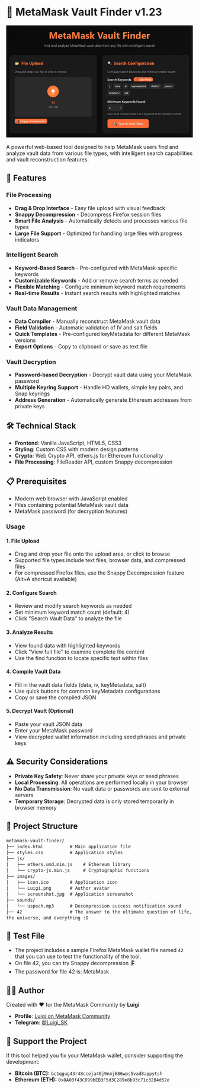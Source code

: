 # 🦊 MetaMask Vault Finder v1.23

![MetaMask Vault Finder](https://github.com/0xLuigi/metamask-vault-finder/blob/main/images/screenshot.jpg)

A powerful web-based tool designed to help MetaMask users find and analyze vault data from various file types, with intelligent search capabilities and vault reconstruction features.

## 🚀 Features

### File Processing
- **Drag & Drop Interface** - Easy file upload with visual feedback
- **Snappy Decompression** - Decompress Firefox session files 
- **Smart File Analysis** - Automatically detects and processes various file types
- **Large File Support** - Optimized for handling large files with progress indicators

### Intelligent Search
- **Keyword-Based Search** - Pre-configured with MetaMask-specific keywords
- **Customizable Keywords** - Add or remove search terms as needed
- **Flexible Matching** - Configure minimum keyword match requirements
- **Real-time Results** - Instant search results with highlighted matches

### Vault Data Management
- **Data Compiler** - Manually reconstruct MetaMask vault data
- **Field Validation** - Automatic validation of IV and salt fields
- **Quick Templates** - Pre-configured keyMetadata for different MetaMask versions
- **Export Options** - Copy to clipboard or save as text file

### Vault Decryption
- **Password-based Decryption** - Decrypt vault data using your MetaMask password
- **Multiple Keyring Support** - Handle HD wallets, simple key pairs, and Snap keyrings
- **Address Generation** - Automatically generate Ethereum addresses from private keys

## 🛠️ Technical Stack

- **Frontend**: Vanilla JavaScript, HTML5, CSS3
- **Styling**: Custom CSS with modern design patterns
- **Crypto**: Web Crypto API, ethers.js for Ethereum functionality
- **File Processing**: FileReader API, custom Snappy decompression

## 📋 Prerequisites

- Modern web browser with JavaScript enabled
- Files containing potential MetaMask vault data
- MetaMask password (for decryption features)

### Usage

#### 1. File Upload
- Drag and drop your file onto the upload area, or click to browse
- Supported file types include text files, browser data, and compressed files
- For compressed Firefox files, use the Snappy Decompression feature (Alt+A shortcut available)

#### 2. Configure Search
- Review and modify search keywords as needed
- Set minimum keyword match count (default: 4)
- Click "Search Vault Data" to analyze the file

#### 3. Analyze Results
- View found data with highlighted keywords
- Click "View full file" to examine complete file content
- Use the find function to locate specific text within files

#### 4. Compile Vault Data
- Fill in the vault data fields (data, iv, keyMetadata, salt)
- Use quick buttons for common keyMetadata configurations
- Copy or save the compiled JSON

#### 5. Decrypt Vault (Optional)
- Paste your vault JSON data
- Enter your MetaMask password
- View decrypted wallet information including seed phrases and private keys

## ⚠️ Security Considerations

- **Private Key Safety**: Never share your private keys or seed phrases
- **Local Processing**: All operations are performed locally in your browser
- **No Data Transmission**: No vault data or passwords are sent to external servers
- **Temporary Storage**: Decrypted data is only stored temporarily in browser memory

## 📁 Project Structure

```
metamask-vault-finder/
├── index.html          # Main application file
├── styles.css          # Application styles
├── js/
│   ├── ethers.umd.min.js    # Ethereum library
│   └── crypto-js.min.js     # Cryptographic functions
├── images/
│   ├── icon.ico        # Application icon
│   └── Luigi.png       # Author avatar
│   └── screenshot.jpg  # Application screenshot
├── sounds/
│   └── uspech.mp3      # Decompression success notification sound
├── 42                  # The answer to the ultimate question of life, the universe, and everything :D
```
## 📄 Test File
- The project includes a sample Firefox MetaMask wallet file named `42` that you can use to test the functionality of the tool.
- On file 42, you can try Snappy decompression 🗜️. 
- The password for file 42 is: MetaMask

## 👨‍💻 Author

Created with ❤️ for the MetaMask Community by **Luigi**

- **Profile**: [Luigi on MetaMask Community](https://community.metamask.io/u/luigi/summary)
- **Telegram**: [@Luigi_SK](https://t.me/Luigi_SK)

## 💖 Support the Project

If this tool helped you fix your MetaMask wallet, consider supporting the development:

- **Bitcoin (BTC):** `bc1qgug43r48cceja46j9nmj686wps5vad8appytsh`
- **Ethereum (ETH):** `0x8A00f43C099bEB3F5d3C289e8b93c71c32B4d52e`   
